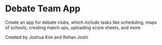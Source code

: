 # Debate Team App

Create an app for debate clubs, which include tasks like scheduling, maps of schools, creating match ups, uploading
score sheets, and more.

Created by Joshua Kim and Rohan Joshi
